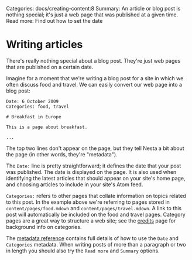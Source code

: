 Categories: docs/creating-content:8
Summary: An article or blog post is nothing special; it's just a web page that was published at a given time.
Read more: Find out how to set the date

# Writing articles

There's really nothing special about a blog post. They're just web pages
that are published on a certain date.

Imagine for a moment that we're writing a blog post for a site in which
we often discuss food and travel. We can easily convert our web page
into a blog post:

    Date: 6 October 2009
    Categories: food, travel

    # Breakfast in Europe

    This is a page about breakfast.

    ...

The top two lines don't appear on the page, but they tell Nesta a bit 
about the page (in other words, they're "metadata").

The `Date:` line is pretty straightforward; it defines the date that
your post was published. The date is displayed on the page. It is also
used when identifying the latest articles that should appear on your
site's home page, and choosing articles to include in your site's Atom
feed.

`Categories:` refers to other pages that collate information on topics
related to this post. In the example above we're referring to pages
stored in `content/pages/food.mdown` and `content/pages/travel.mdown`. A
link to this post will automatically be included on the food and travel
pages. Category pages are a great way to structure a web site; see the
[credits](/credits) page for background info on categories.

The [metadata reference](metadata-reference) contains full details of
how to use the `Date` and `Categories` metadata. When writing posts of
more than a paragraph or two in length you should also try the `Read
more` and `Summary` options.
